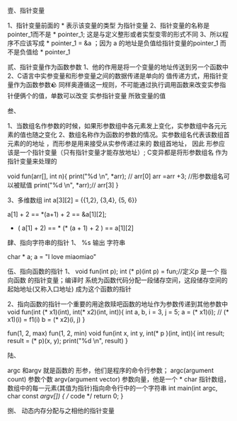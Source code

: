 壹、指针变量

1、指针变量前面的 * 表示该变量的类型 为指针变量
2、指针变量的名称是pointer_1而不是 * pointer_1; 这是与定义整形或者实型变零的形式不同
3、所以程序不应该写成 * pointer_1 = &a ；因为 a 的地址是负值给指针变量的pointer_1 而不是负值给  * pointer_1

贰、指针变量作为函数参数
1、他的作用是将一个变量的地址传送到另一个函数中
2、C语言中实参变量和形参变量之间的数据传递是单向的 值传递方式，用指针变量作为函数参数🪨 同样奥遵循这一规则，不可能通过执行调用函数来改变实参指针便俩个的值，单数可以改变 实参指针变量 所致变量的值


叁、

1、当数组名作参数的时候，如果形参数组中各元素发上变化，实参数组中各元元素的值也随之变化
2、数组名称作为函数的参数的情况。实参数组名代表该数组首元素的的地址 ，而形参是用来接受从实参传递过来的 数组首地址， 因此 形参应该是一个指针变量（只有指针变量才能存放地址）; C变异都是将形参数组名 作为指针变量来处理的 

void fun(arr[], int n){
    print("%d \n", *arr); // arr[0]
    arr =arr +3; //形参数组名可以被赋值
    print("%d \n", *arr);// arr[3]
}

3、多维数组
int a[3][2] = {{1,2}, {3,4}, {5, 6}}

a[1] + 2 == *(a+1) + 2 == &a[1][2];
* ( a[1] + 2)  ==  * (* (a + 1) + 2 ) == a[1][2]





肆、指向字符串的指针
1、 %s 输出 字符串

char * a;
a = "I love miaomiao"


伍、指向函数的指针
1、
void fun(int p);
int (* p)(int p) = fun;//定义p 是一个  指向函数 的指针变量；编译时 系统为函数代码分配一段储存空间，这段储存空间的起始地址(又称入口地址) 成为这个函数的指针

2、指向函数的指针一个重要的用途救赎吧函数的地址作为参数传递到其他参数中
void fun(int (* x1)(int), int(* x2)(int, int)){
    int a, b, i = 3, j = 5;
    a = (* x1)(i); // (* x1)(i) = f1(i)
    b = (* x2)(i, j)
}


fun(1, 2, max)
fun(1, 2, min)
void fun(int x, int y, int(* p )(int, int)){
    int result;
    result = (* p)(x, y);
    print("%d \n", result) 
}


陆、

argc 和argv 就是函数的 形参，他们是程序的命令行参数；
argc(argument count) 参数个数
argv(argument vector) 参数向量，他是一个 * char 指针数组，数组中的每一元素(其值为指针)指向命令行中的一个字符串
int main(int argc, char const *argv[])
{
    /* code */
    return 0;
}




捌、
动态内存分配与之相他的指针变量

